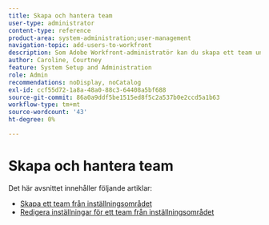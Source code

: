 ```yaml
---
title: Skapa och hantera team
user-type: administrator
content-type: reference
product-area: system-administration;user-management
navigation-topic: add-users-to-workfront
description: Som Adobe Workfront-administratör kan du skapa ett team under Konfigurera.
author: Caroline, Courtney
feature: System Setup and Administration
role: Admin
recommendations: noDisplay, noCatalog
exl-id: ccf55d72-1a8a-48a0-88c3-64408a5bf688
source-git-commit: 86a0a9ddf5be1515ed8f5c2a537b0e2ccd5a1b63
workflow-type: tm+mt
source-wordcount: '43'
ht-degree: 0%

---
```


# Skapa och hantera team

Det här avsnittet innehåller följande artiklar:

* [Skapa ett team från inställningsområdet](../../../administration-and-setup/add-users/create-and-manage-teams/create-a-team-from-setup.md)
* [Redigera inställningar för ett team från inställningsområdet](../../../administration-and-setup/add-users/create-and-manage-teams/edit-team-settings-from-setup.md)
